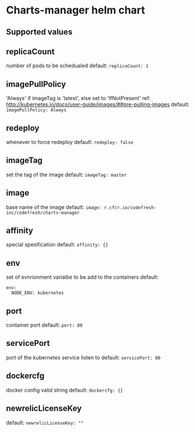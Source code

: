 # Charts-manager helm chart

## Supported values

## replicaCount
number of pods to be schedualed
default: `replicaCount: 1`

## imagePullPolicy
'Always' if imageTag is 'latest', else set to 'IfNotPresent' ref: http://kubernetes.io/docs/user-guide/images/##pre-pulling-images
default: `imagePullPolicy: Always`

## redeploy
whenever to force redeploy
default: `redeploy: false`

## imageTag
set the tag of the image
default: `imageTag: master`

## image
base name of the image
default: `image: r.cfcr.io/codefresh-inc/codefresh/charts-manager`

## affinity
special spesification
default: `affinity: {}`

## env
set of evnrionment varialbe to be add to the containers
default:
```
env:
  NODE_ENV: kubernetes
```

## port
container port
default: `port: 80`

## servicePort
port of the kubernetes service listen to
default: `servicePort: 80`

## dockercfg
docker config valid string
default: `dockercfg: {}`

## newrelicLicenseKey
default: `newrelicLicenseKey: ""`
